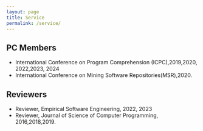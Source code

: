 ```yaml
---
layout: page
title: Service
permalink: /service/
---
```


PC Members
--

* International Conference on Program Comprehension (ICPC),2019,2020, 2022,2023, 2024
* International Conference on Mining Software Repositories(MSR),2020.


Reviewers
--

* Reviewer, Empirical Software Engineering, 2022, 2023
* Reviewer, Journal of Science of Computer Programming, 2016,2018,2019.


